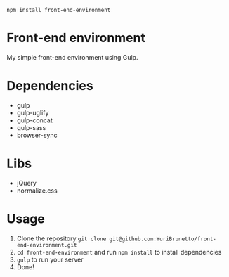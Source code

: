 `npm install front-end-environment`

# Front-end environment
My simple front-end environment using Gulp.

# Dependencies
* gulp
* gulp-uglify
* gulp-concat
* gulp-sass
* browser-sync

# Libs
* jQuery
* normalize.css

# Usage
1. Clone the repository `git clone git@github.com:YuriBrunetto/front-end-environment.git`
2. `cd front-end-environment` and run `npm install` to install dependencies
3. `gulp` to run your server
4. Done!
